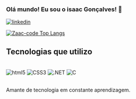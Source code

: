 ### Olá mundo! Eu sou o isaac Gonçalves! 👋

[![linkedin](https://img.shields.io/badge/LinkedIn-0077B5?style=for-the-badge&logo=linkedin&logoColor=white)](https://www.linkedin.com/in/isaac-gonçalves-da-silva-052ba1203)

[![Zaac-code Top Langs](https://github-readme-stats.vercel.app/api/top-langs/?username=Zaac-code&layout=donut)](https://www.linkedin.com/in/isaac-gonçalves-da-silva-052ba1203)

## Tecnologias que utilizo 
<div style ="display: inline_block"><br>
    <img align="center" alt ="html5" src = "https://img.shields.io/badge/HTML5-E34F26?style=for-the-badge&logo=html5&logoColor=white">
    <img align="center" alt ="CSS3" src = "https://img.shields.io/badge/CSS-239120?&style=for-the-badge&logo=css3&logoColor=white">
    <img align="center" alt =".NET" src = "https://img.shields.io/badge/.NET-5C2D91?style=for-the-badge&logo=.net&logoColor=white">
    <img align="center" alt ="C" src = "https://img.shields.io/badge/C-00599C?style=for-the-badge&logo=c&logoColor=white">
<div><br>

Amante de tecnologia em constante aprendizagem.
